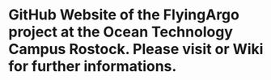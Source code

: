 # GitHub Website of the FlyingArgo project at the Ocean Technology Campus Rostock. Please visit or Wiki for further informations.
